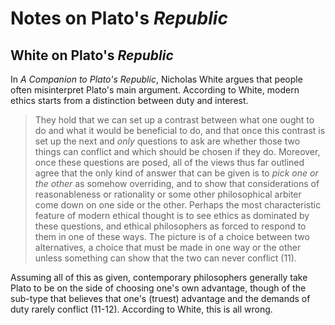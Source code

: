 # Notes on Plato's *Republic*

## White on Plato's *Republic*

In *A Companion to Plato's Republic*, Nicholas White argues that people often misinterpret Plato's main argument. According to White, modern ethics starts from a distinction between duty and interest.

> They hold that we can set up a contrast between what one ought to do and what it would be beneficial to do, and that once this contrast is set up the next and *only* questions to ask are whether those two things can conflict and which should be chosen if they do. Moreover, once these questions are posed, all of the views thus far outlined agree that the only kind of answer that can be given is to *pick one or the other* as somehow overriding, and to show that considerations of reasonableness or rationality or some other philosophical arbiter come down on one side or the other. Perhaps the most characteristic feature of modern ethical thought is to see ethics as dominated by these questions, and ethical philosophers as forced to respond to them in one of these ways. The picture is of a choice between two alternatives, a choice that must be made in one way or the other unless something can show that the two can never conflict (11).

Assuming all of this as given, contemporary philosophers generally take Plato to be on the side of choosing one's own advantage, though of the sub-type that believes that one's (truest) advantage and the demands of duty rarely conflict (11-12). According to White, this is all wrong.


